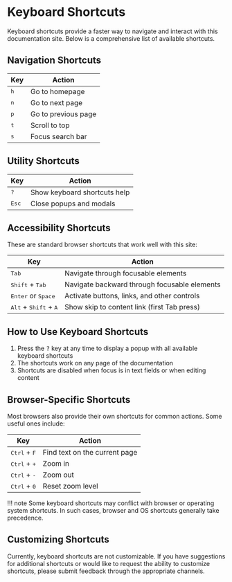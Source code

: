 # Keyboard Shortcuts

Keyboard shortcuts provide a faster way to navigate and interact with this documentation site. Below is a comprehensive list of available shortcuts.

## Navigation Shortcuts

| Key | Action |
|-----|--------|
| <kbd>h</kbd> | Go to homepage |
| <kbd>n</kbd> | Go to next page |
| <kbd>p</kbd> | Go to previous page |
| <kbd>t</kbd> | Scroll to top |
| <kbd>s</kbd> | Focus search bar |

## Utility Shortcuts

| Key | Action |
|-----|--------|
| <kbd>?</kbd> | Show keyboard shortcuts help |
| <kbd>Esc</kbd> | Close popups and modals |

## Accessibility Shortcuts

These are standard browser shortcuts that work well with this site:

| Key | Action |
|-----|--------|
| <kbd>Tab</kbd> | Navigate through focusable elements |
| <kbd>Shift</kbd> + <kbd>Tab</kbd> | Navigate backward through focusable elements |
| <kbd>Enter</kbd> or <kbd>Space</kbd> | Activate buttons, links, and other controls |
| <kbd>Alt</kbd> + <kbd>Shift</kbd> + <kbd>A</kbd> | Show skip to content link (first Tab press) |

## How to Use Keyboard Shortcuts

1. Press the <kbd>?</kbd> key at any time to display a popup with all available keyboard shortcuts
2. The shortcuts work on any page of the documentation
3. Shortcuts are disabled when focus is in text fields or when editing content

## Browser-Specific Shortcuts

Most browsers also provide their own shortcuts for common actions. Some useful ones include:

| Key | Action |
|-----|--------|
| <kbd>Ctrl</kbd> + <kbd>F</kbd> | Find text on the current page |
| <kbd>Ctrl</kbd> + <kbd>+</kbd> | Zoom in |
| <kbd>Ctrl</kbd> + <kbd>-</kbd> | Zoom out |
| <kbd>Ctrl</kbd> + <kbd>0</kbd> | Reset zoom level |

!!! note
    Some keyboard shortcuts may conflict with browser or operating system shortcuts. 
    In such cases, browser and OS shortcuts generally take precedence.

## Customizing Shortcuts

Currently, keyboard shortcuts are not customizable. If you have suggestions for additional shortcuts or would like to request the ability to customize shortcuts, please submit feedback through the appropriate channels. 